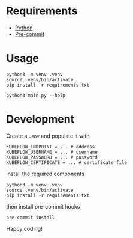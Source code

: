 # Requirements

- [Python](https://www.python.org/downloads/)
- [Pre-commit](https://pre-commit.com/)

# Usage

```shell
python3 -m venv .venv
source .venv/bin/activate
pip install -r requirements.txt

python3 main.py --help
```

# Development

Create a `.env` and populate it with

```shell
KUBEFLOW_ENDPOINT = ... # address
KUBEFLOW_USERNAME = ... # username
KUBEFLOW_PASSWORD = ... # password
KUBEFLOW_CERTIFICATE = ... # certificate file
```

install the required components

```shell
python3 -m venv .venv
source .venv/bin/activate
pip install -r requirements.txt
```

then install pre-commit hooks

```shell
pre-commit install
```

Happy coding!
